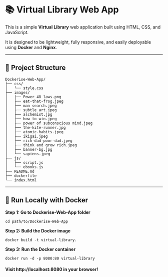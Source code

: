 # 📚 Virtual Library Web App

This is a simple **Virtual Library** web application built using HTML, CSS, and JavaScript.

It is designed to be lightweight, fully responsive, and easily deployable using **Docker** and **Nginx**.

---

## 📂 Project Structure
```
Dockerise-Web-App/
├── css/
│   └── style.css
├── images/
│   ├── Power 48 laws.png
│   ├── eat-that-frog.jpeg
│   ├── man search.jpeg
│   ├── subtle art.jpeg           
│   ├── alchemist.jpg
│   ├── how to win.jpeg
│   ├── power of subconscious mind.jpeg
│   ├── the-kite-runner.jpg
│   ├── atomic-habits.jpeg
│   ├── ikigai.jpeg
│   ├── rich-dad-poor-dad.jpeg
│   ├── think and grow rich.jpeg
│   ├── banner-bg.jpg
│   └── sapiens.jpeg
├── js/
│   ├── script.js
│   └── ebooks.js
├── README.md
├── dockerfile
└── index.html
```

---

## 🚀 Run Locally with Docker

**Step 1: Go to Dockerise-Web-App folder**

```
cd path/to/Dockerise-Web-App
```

**Step 2: Build the Docker image**

```
docker build -t virtual-library.
```

**Step 3: Run the Docker container**

```
docker run -d -p 8080:80 virtual-library
```

#### Visit http://localhost:8080 in your browser!
